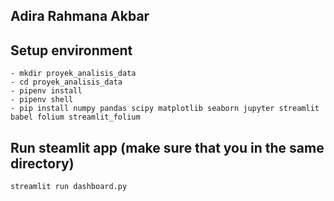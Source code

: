## Adira Rahmana Akbar

## Setup environment
```
- mkdir proyek_analisis_data
- cd proyek_analisis_data
- pipenv install
- pipenv shell
- pip install numpy pandas scipy matplotlib seaborn jupyter streamlit babel folium streamlit_folium
```

## Run steamlit app (make sure that you in the same directory)
```
streamlit run dashboard.py
```
